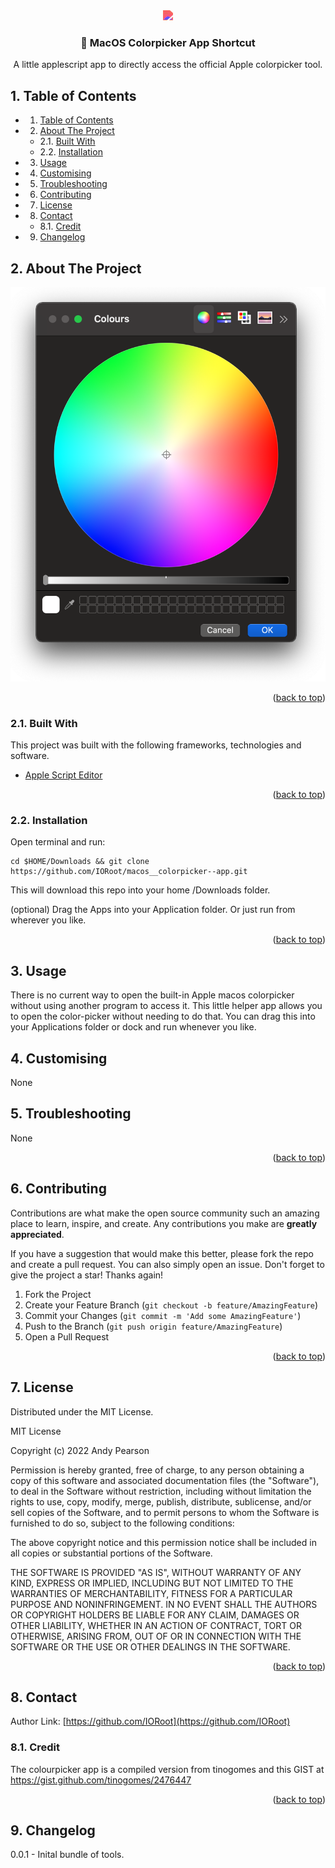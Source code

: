 
<div id="top"></div>

<div align="center">

<div style="filter: invert(53%) sepia(5%) saturate(6060%) hue-rotate(314deg) brightness(108%) contrast(95%);">
<img src="https://cdn.jsdelivr.net/npm/@mdi/svg@6.7.96/svg/eyedropper-variant.svg" style="width:200px;"/>
</div>

<h3 align="center">🌈 MacOS Colorpicker App Shortcut</h3>

<p align="center">
A little applescript app to directly access the official Apple colorpicker tool.
</p>    
</div>

##  1. <a name='TableofContents'></a>Table of Contents

* 1. [Table of Contents](#TableofContents)
* 2. [About The Project](#AboutTheProject)
	* 2.1. [Built With](#BuiltWith)
	* 2.2. [Installation](#Installation)
* 3. [Usage](#Usage)
* 4. [ Customising](#Customising)
* 5. [Troubleshooting](#Troubleshooting)
* 6. [Contributing](#Contributing)
* 7. [License](#License)
* 8. [Contact](#Contact)
	* 8.1. [Credit](#Credit)
* 9. [Changelog](#Changelog)


##  2. <a name='AboutTheProject'></a>About The Project

![colorpicker](https://github.com/IORoot/macos__colorpicker--app/blob/79a9a5cfedcdf508e24ee0e9117b3811b1758164/docs/colorpicker.png?raw=true)


<p align="right">(<a href="#top">back to top</a>)</p>


###  2.1. <a name='BuiltWith'></a>Built With

This project was built with the following frameworks, technologies and software.

- [Apple Script Editor](https://support.apple.com/en-gb/guide/script-editor/welcome/mac)

<p align="right">(<a href="#top">back to top</a>)</p>


###  2.2. <a name='Installation'></a>Installation

Open terminal and run:
```
cd $HOME/Downloads && git clone https://github.com/IORoot/macos__colorpicker--app.git
```
This will download this repo into your home /Downloads folder.

(optional) Drag the Apps into your Application folder. Or just run from wherever you like.


<p align="right">(<a href="#top">back to top</a>)</p>


##  3. <a name='Usage'></a>Usage

There is no current way to open the built-in Apple macos colorpicker without using another program to access it. 
This little helper app allows you to open the color-picker without needing to do that. You can drag this into your Applications folder or dock and run whenever you like.


##  4. <a name='Customising'></a> Customising

None

##  5. <a name='Troubleshooting'></a>Troubleshooting

None

<p align="right">(<a href="#top">back to top</a>)</p>


##  6. <a name='Contributing'></a>Contributing

Contributions are what make the open source community such an amazing place to learn, inspire, and create. Any contributions you make are **greatly appreciated**.

If you have a suggestion that would make this better, please fork the repo and create a pull request. You can also simply open an issue.
Don't forget to give the project a star! Thanks again!

1. Fork the Project
2. Create your Feature Branch (`git checkout -b feature/AmazingFeature`)
3. Commit your Changes (`git commit -m 'Add some AmazingFeature'`)
4. Push to the Branch (`git push origin feature/AmazingFeature`)
5. Open a Pull Request

<p align="right">(<a href="#top">back to top</a>)</p>



##  7. <a name='License'></a>License

Distributed under the MIT License.

MIT License

Copyright (c) 2022 Andy Pearson

Permission is hereby granted, free of charge, to any person obtaining a copy
of this software and associated documentation files (the "Software"), to deal
in the Software without restriction, including without limitation the rights
to use, copy, modify, merge, publish, distribute, sublicense, and/or sell
copies of the Software, and to permit persons to whom the Software is
furnished to do so, subject to the following conditions:

The above copyright notice and this permission notice shall be included in all
copies or substantial portions of the Software.

THE SOFTWARE IS PROVIDED "AS IS", WITHOUT WARRANTY OF ANY KIND, EXPRESS OR
IMPLIED, INCLUDING BUT NOT LIMITED TO THE WARRANTIES OF MERCHANTABILITY,
FITNESS FOR A PARTICULAR PURPOSE AND NONINFRINGEMENT. IN NO EVENT SHALL THE
AUTHORS OR COPYRIGHT HOLDERS BE LIABLE FOR ANY CLAIM, DAMAGES OR OTHER
LIABILITY, WHETHER IN AN ACTION OF CONTRACT, TORT OR OTHERWISE, ARISING FROM,
OUT OF OR IN CONNECTION WITH THE SOFTWARE OR THE USE OR OTHER DEALINGS IN THE
SOFTWARE.

<p align="right">(<a href="#top">back to top</a>)</p>



##  8. <a name='Contact'></a>Contact

Author Link: [https://github.com/IORoot](https://github.com/IORoot)

###  8.1. <a name='Credit'></a>Credit

The colourpicker app is a compiled version from tinogomes and this GIST at https://gist.github.com/tinogomes/2476447

<p align="right">(<a href="#top">back to top</a>)</p>

##  9. <a name='Changelog'></a>Changelog

0.0.1 - Inital bundle of tools.

